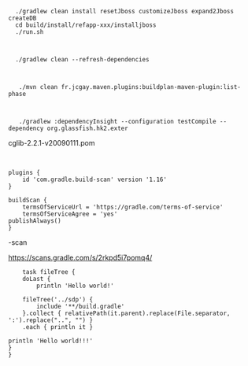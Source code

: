       ./gradlew clean install resetJboss customizeJboss expand2Jboss createDB
      cd build/install/refapp-xxx/installjboss
      ./run.sh



      ./gradlew clean --refresh-dependencies



       ./mvn clean fr.jcgay.maven.plugins:buildplan-maven-plugin:list-phase



       ./gradlew :dependencyInsight --configuration testCompile --dependency org.glassfish.hk2.exter

cglib-2.2.1-v20090111.pom

​                          

    plugins {
        id 'com.gradle.build-scan' version '1.16'                    
    }
    
    buildScan {
        termsOfServiceUrl = 'https://gradle.com/terms-of-service'    
        termsOfServiceAgree = 'yes'        
    publishAlways()     
    }






-scan

https://scans.gradle.com/s/2rkpd5i7pomq4/





		task fileTree {
		doLast {
	        println 'Hello world!'
			
		fileTree('../sdp') {
			include '**/build.gradle'
		}.collect { relativePath(it.parent).replace(File.separator, ':').replace("..", "") }
		.each { println it }
	
	println 'Hello world!!!'
	}
	}
